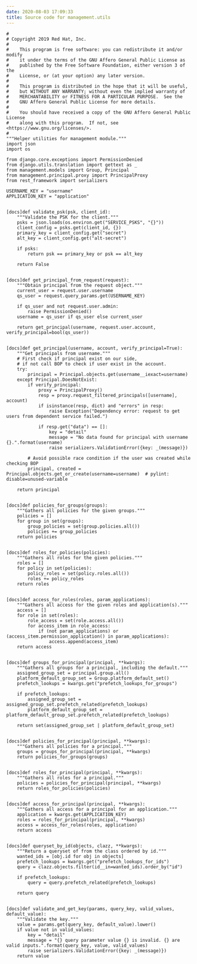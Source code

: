 ```yaml
---
date: 2020-08-03 17:09:33
title: Source code for management.utils
---
```


    #
    # Copyright 2019 Red Hat, Inc.
    #
    #    This program is free software: you can redistribute it and/or modify
    #    it under the terms of the GNU Affero General Public License as
    #    published by the Free Software Foundation, either version 3 of the
    #    License, or (at your option) any later version.
    #
    #    This program is distributed in the hope that it will be useful,
    #    but WITHOUT ANY WARRANTY; without even the implied warranty of
    #    MERCHANTABILITY or FITNESS FOR A PARTICULAR PURPOSE.  See the
    #    GNU Affero General Public License for more details.
    #
    #    You should have received a copy of the GNU Affero General Public License
    #    along with this program.  If not, see <https://www.gnu.org/licenses/>.
    #
    """Helper utilities for management module."""
    import json
    import os
    
    from django.core.exceptions import PermissionDenied
    from django.utils.translation import gettext as _
    from management.models import Group, Principal
    from management.principal.proxy import PrincipalProxy
    from rest_framework import serializers
    
    USERNAME_KEY = "username"
    APPLICATION_KEY = "application"
    
    
    [docs]def validate_psk(psk, client_id):
        """Validate the PSK for the client."""
        psks = json.loads(os.environ.get("SERVICE_PSKS", "{}"))
        client_config = psks.get(client_id, {})
        primary_key = client_config.get("secret")
        alt_key = client_config.get("alt-secret")
    
        if psks:
            return psk == primary_key or psk == alt_key
    
        return False
    
    
    [docs]def get_principal_from_request(request):
        """Obtain principal from the request object."""
        current_user = request.user.username
        qs_user = request.query_params.get(USERNAME_KEY)
    
        if qs_user and not request.user.admin:
            raise PermissionDenied()
        username = qs_user if qs_user else current_user
    
        return get_principal(username, request.user.account, verify_principal=bool(qs_user))
    
    
    [docs]def get_principal(username, account, verify_principal=True):
        """Get principals from username."""
        # First check if principal exist on our side,
        # if not call BOP to check if user exist in the account.
        try:
            principal = Principal.objects.get(username__iexact=username)
        except Principal.DoesNotExist:
            if verify_principal:
                proxy = PrincipalProxy()
                resp = proxy.request_filtered_principals([username], account)
                if isinstance(resp, dict) and "errors" in resp:
                    raise Exception("Dependency error: request to get users from dependent service failed.")
    
                if resp.get("data") == []:
                    key = "detail"
                    message = "No data found for principal with username {}.".format(username)
                    raise serializers.ValidationError({key: _(message)})
    
            # Avoid possible race condition if the user was created while checking BOP
            principal, created = Principal.objects.get_or_create(username=username)  # pylint: disable=unused-variable
    
        return principal
    
    
    [docs]def policies_for_groups(groups):
        """Gathers all policies for the given groups."""
        policies = []
        for group in set(groups):
            group_policies = set(group.policies.all())
            policies += group_policies
        return policies
    
    
    [docs]def roles_for_policies(policies):
        """Gathers all roles for the given policies."""
        roles = []
        for policy in set(policies):
            policy_roles = set(policy.roles.all())
            roles += policy_roles
        return roles
    
    
    [docs]def access_for_roles(roles, param_applications):
        """Gathers all access for the given roles and application(s)."""
        access = []
        for role in set(roles):
            role_access = set(role.access.all())
            for access_item in role_access:
                if (not param_applications) or (access_item.permission_application() in param_applications):
                    access.append(access_item)
        return access
    
    
    [docs]def groups_for_principal(principal, **kwargs):
        """Gathers all groups for a principal, including the default."""
        assigned_group_set = principal.group.all()
        platform_default_group_set = Group.platform_default_set()
        prefetch_lookups = kwargs.get("prefetch_lookups_for_groups")
    
        if prefetch_lookups:
            assigned_group_set = assigned_group_set.prefetch_related(prefetch_lookups)
            platform_default_group_set = platform_default_group_set.prefetch_related(prefetch_lookups)
    
        return set(assigned_group_set | platform_default_group_set)
    
    
    [docs]def policies_for_principal(principal, **kwargs):
        """Gathers all policies for a principal."""
        groups = groups_for_principal(principal, **kwargs)
        return policies_for_groups(groups)
    
    
    [docs]def roles_for_principal(principal, **kwargs):
        """Gathers all roles for a principal."""
        policies = policies_for_principal(principal, **kwargs)
        return roles_for_policies(policies)
    
    
    [docs]def access_for_principal(principal, **kwargs):
        """Gathers all access for a principal for an application."""
        application = kwargs.get(APPLICATION_KEY)
        roles = roles_for_principal(principal, **kwargs)
        access = access_for_roles(roles, application)
        return access
    
    
    [docs]def queryset_by_id(objects, clazz, **kwargs):
        """Return a queryset of from the class ordered by id."""
        wanted_ids = [obj.id for obj in objects]
        prefetch_lookups = kwargs.get("prefetch_lookups_for_ids")
        query = clazz.objects.filter(id__in=wanted_ids).order_by("id")
    
        if prefetch_lookups:
            query = query.prefetch_related(prefetch_lookups)
    
        return query
    
    
    [docs]def validate_and_get_key(params, query_key, valid_values, default_value):
        """Validate the key."""
        value = params.get(query_key, default_value).lower()
        if value not in valid_values:
            key = "detail"
            message = "{} query parameter value {} is invalid. {} are valid inputs.".format(query_key, value, valid_values)
            raise serializers.ValidationError({key: _(message)})
        return value